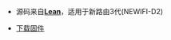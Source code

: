 - 源码来自[**Lean**](https://github.com/coolsnowwolf/lede "Lean")，适用于新路由3代(NEWIFI-D2)

- [下载固件](https://t.me/selfuseop)
